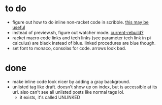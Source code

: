 # to do
* figure out how to do inline non-racket code in scribble. [this may be useful](https://github.com/greghendershott/frog/issues/91)
* instead of preview.sh, figure out watcher mode. [current-rebuild?](https://docs.racket-lang.org/frog/parameters.html#%28def._%28%28lib._frog%2Fparams..rkt%29._current-rebuild~3f%29%29)
* racket macro code links and tech links (see parameter tech link in pi calculus) are black instead of blue. linked procedures are blue though.
* set font to monaco, consolas for code. arrows look bad.
# done
* make inline code look nicer by adding a gray background.
* unlisted tag like draft. doesn't show up on index, but is accessible at its url. also can't see all unlisted posts like normal tags lol.
  * it exists, it's called UNLINKED
